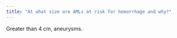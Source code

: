 ```yaml
---
title: "At what size are AMLs at risk for hemorrhage and why?"
---
```

Greater than 4 cm, aneurysms.

